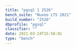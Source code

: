 ```yaml
---
title: "pgsql 1 2526"
bench_suite: "Nuxeo LTS 2021"
build_number: "2526"
dbprofile: "pgsql"
classifier: ""
date: 2021-03-24T15:58:01
type: "bench"
---
```

